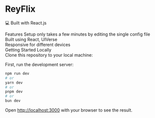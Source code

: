 # ReyFlix
💻 Built with React.js

Features
Setup only takes a few minutes by editing the single config file  
Built using React, UIVerse  
Responsive for different devices  
Getting Started Locally  
Clone this repository to your local machine:  



First, run the development server:

```bash
npm run dev
# or
yarn dev
# or
pnpm dev
# or
bun dev
```

Open [http://localhost:3000](http://localhost:3000) with your browser to see the result.
